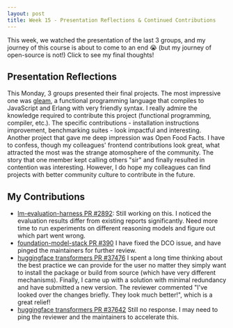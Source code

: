 ```yaml
---
layout: post
title: Week 15 - Presentation Reflections & Continued Contributions
---
```


This week, we watched the presentation of the last 3 groups, and my journey of this course is about to come to an end 😭 (but my journey of open-source is not!) Click to see my final thoughts!
<!--more-->

## Presentation Reflections
This Monday, 3 groups presented their final projects. The most impressive one was [gleam](https://github.com/gleam-lang/gleam?tab=readme-ov-file), a functional programming language that compiles to JavaScript and Erlang with very friendly syntax. I really admire the knowledge required to contribute this project (functional programming, compiler, etc.). The specific contributions - installation instructions improvement, benchmarking suites - look impactful and interesting.  
Another project that gave me deep impression was Open Food Facts. I have to confess, though my colleagues' frontend contributions look great, what attracted the most was the strange atomosphere of the community. The story that one member kept calling others "sir" and finally resulted in contention was interesting. However, I do hope my colleagues can find projects with better community culture to contribute in the future.

## My Contributions
- [lm-evaluation-harness PR #2892](https://github.com/EleutherAI/lm-evaluation-harness/pull/2892): Still working on this. I noticed the evaluation results differ from existing reports significantly. Need more time to run experiments on different reasoning models and figure out which part went wrong.
- [foundation-model-stack PR #390](https://github.com/foundation-model-stack/foundation-model-stack/pull/390) I have fixed the DCO issue, and have pinged the maintainers for further review.
- [huggingface transformers PR #37476](https://github.com/huggingface/transformers/pull/37640) I spent a long time thinking about the best practice we can provide for the user no matter they simply want to install the package or build from source (which have very different mechanisms). Finally, I came up with a solution with minimal redundancy and have submitted a new version. The reviewer commented "I've looked over the changes briefly. They look much better!", which is a great relief!
- [huggingface transformers PR #37642](https://github.com/huggingface/transformers/pull/37642) Still no response. I may need to ping the reviewer and the maintainers to accelerate this. 